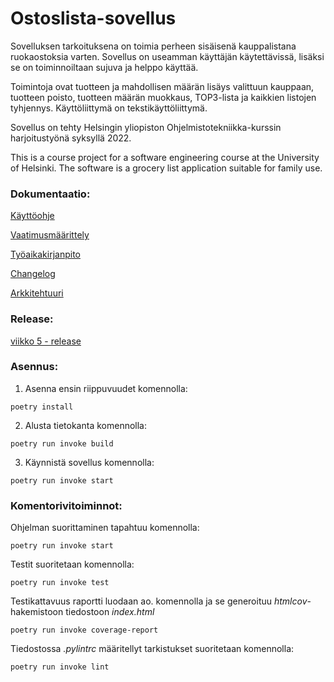
# Ostoslista-sovellus

Sovelluksen tarkoituksena on toimia perheen sisäisenä kauppalistana ruokaostoksia varten. Sovellus on useamman käyttäjän käytettävissä, lisäksi se on toiminnoiltaan sujuva ja helppo käyttää.

Toimintoja ovat tuotteen ja mahdollisen määrän lisäys valittuun kauppaan, tuotteen poisto, tuotteen määrän muokkaus, TOP3-lista ja kaikkien listojen tyhjennys. Käyttöliittymä on tekstikäyttöliittymä. 

Sovellus on tehty Helsingin yliopiston Ohjelmistotekniikka-kurssin harjoitustyönä syksyllä 2022.

This is a course project for a software engineering course at the University of Helsinki. The software is a grocery list application suitable for family use.


### Dokumentaatio:

[Käyttöohje](https://github.com/ounisk/ot_harjoitustyo/blob/master/dokumentaatio/kayttoohje.md)

[Vaatimusmäärittely](https://github.com/ounisk/ot_harjoitustyo/blob/master/dokumentaatio/vaatimusmaarittely.md)

[Työaikakirjanpito](https://github.com/ounisk/ot_harjoitustyo/blob/master/dokumentaatio/tyoaikakirjanpito.md)

[Changelog](https://github.com/ounisk/ot_harjoitustyo/blob/master/dokumentaatio/changelog.md)

[Arkkitehtuuri](https://github.com/ounisk/ot_harjoitustyo/blob/master/dokumentaatio/arkkitehtuuri.md)


### Release:
[viikko 5 - release](https://github.com/ounisk/ot_harjoitustyo/releases/tag/viikko5)


### Asennus:
1. Asenna ensin riippuvuudet komennolla:
```
poetry install
```
2. Alusta tietokanta komennolla:
```
poetry run invoke build
```
3. Käynnistä sovellus komennolla:
```
poetry run invoke start
```

### Komentorivitoiminnot:
Ohjelman suorittaminen tapahtuu komennolla:
```
poetry run invoke start
```
Testit suoritetaan komennolla:
```
poetry run invoke test
```
Testikattavuus raportti luodaan ao. komennolla ja se generoituu *htmlcov*-hakemistoon tiedostoon *index.html*
```
poetry run invoke coverage-report
```
Tiedostossa *.pylintrc* määritellyt tarkistukset suoritetaan komennolla:
```
poetry run invoke lint
```
